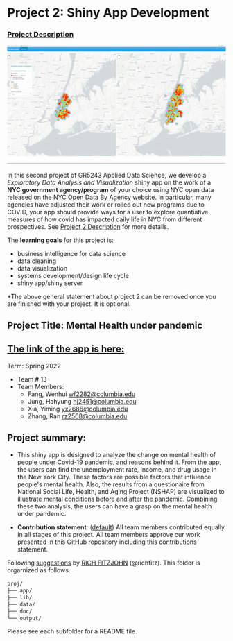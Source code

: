 # Project 2: Shiny App Development

### [Project Description](doc/project2_desc.md)

![screenshot](doc/figs/map.jpg)

In this second project of GR5243 Applied Data Science, we develop a *Exploratory Data Analysis and Visualization* shiny app on the work of a **NYC government agency/program** of your choice using NYC open data released on the [NYC Open Data By Agency](https://opendata.cityofnewyork.us/data/) website. In particular, many agencies have adjusted their work or rolled out new programs due to COVID, your app should provide ways for a user to explore quantiative measures of how covid has impacted daily life in NYC from different prospectives. See [Project 2 Description](doc/project2_desc.md) for more details.  

The **learning goals** for this project is:

- business intelligence for data science
- data cleaning
- data visualization
- systems development/design life cycle
- shiny app/shiny server

*The above general statement about project 2 can be removed once you are finished with your project. It is optional.

## Project Title: Mental Health under pandemic
## [The link of the app is here:](https://wenhuif.shinyapps.io/ADSGroup13/)
Term: Spring 2022

+ Team # 13
+ Team Members:
  + Fang, Wenhui wf2282@columbia.edu
  + Jung, Hahyung hj2451@columbia.edu
  + Xia, Yiming yx2686@columbia.edu
  + Zhang, Ran rz2568@columbia.edu

## Project summary: 
+ This shiny app is designed to analyze the change on mental health of people under Covid-19 pandemic, and reasons behind it. From the app, the users can find the unemployment rate, income, and drug usage in the New York City. These factors are possible factors that influence people's mental health. Also, the results from a questionaire from National Social Life, Health, and Aging Project (NSHAP) are visualized to illustrate mental conditions before and after the pandemic. Combining these two analysis, the users can have a grasp on the mental health under pandemic.

+ **Contribution statement**: ([default](doc/a_note_on_contributions.md)) All team members contributed equally in all stages of this project. All team members approve our work presented in this GitHub repository including this contributions statement. 

Following [suggestions](http://nicercode.github.io/blog/2013-04-05-projects/) by [RICH FITZJOHN](http://nicercode.github.io/about/#Team) (@richfitz). This folder is orgarnized as follows.

```
proj/
├── app/
├── lib/
├── data/
├── doc/
└── output/
```

Please see each subfolder for a README file.

